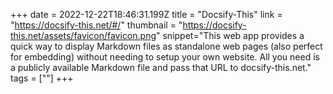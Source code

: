 +++
date = 2022-12-22T18:46:31.199Z
title = "Docsify-This"
link = "https://docsify-this.net/#/"
thumbnail = "https://docsify-this.net/assets/favicon/favicon.png"
snippet="This web app provides a quick way to display Markdown files as standalone web pages (also perfect for embedding) without needing to setup your own website. All you need is a publicly available Markdown file and pass that URL to docsify-this.net."
tags = [""]
+++
